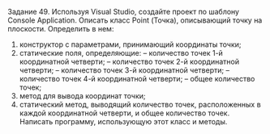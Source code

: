 Задание 49. Используя Visual Studio, создайте проект по шаблону Console Application.
Описать класс Point (Точка), описывающий точку на плоскости. Определить в нем:
1.	конструктор с параметрами, принимающий координаты точки;
2.	статические поля, определяющие:
– количество точек 1-й координатной четверти;
– количество точек 2-й координатной четверти;
– количество точек 3-й координатной четверти;
– количество точек 4-й координатной четверти;
– общее количество точек;
3.	метод для вывода координат точки;
4.	статический метод, выводящий количество точек, расположенных в каждой координатной четверти, и общее количество точек.
Написать программу, использующую этот класс и методы.
